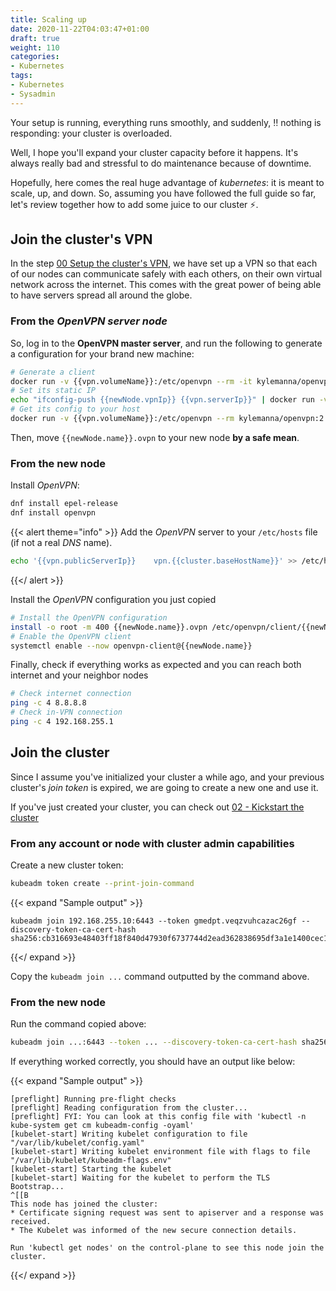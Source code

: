 ```yaml
---
title: Scaling up
date: 2020-11-22T04:03:47+01:00
draft: true
weight: 110
categories:
- Kubernetes
tags:
- Kubernetes
- Sysadmin
---
```


Your setup is running, everything runs smoothly, and suddenly, :bangbang: nothing is responding: your cluster is overloaded.

Well, I hope you'll expand your cluster capacity before it happens. It's always really bad and stressful to do maintenance because of downtime.

Hopefully, here comes the real huge advantage of *kubernetes*: it is meant to scale, up, and down. So, assuming you have followed the full guide so far, let's review together how to add some juice to our cluster :zap:.

## Join the cluster's VPN

In the step [00 Setup the cluster's VPN](<!-- TODO -->), we have set up a VPN so that each of our nodes can communicate safely with each others, on their own virtual network across the internet. This comes with the great power of being able to have servers spread all around the globe.

### From the *OpenVPN server node*

So, log in to the **OpenVPN master server**, and run the following to generate a configuration for your brand new machine:

```sh
# Generate a client
docker run -v {{vpn.volumeName}}:/etc/openvpn --rm -it kylemanna/openvpn:2.3 easyrsa build-client-full {{newNode.name}} nopass
# Set its static IP
echo "ifconfig-push {{newNode.vpnIp}} {{vpn.serverIp}}" | docker run -v {{vpn.volumeName}}:/etc/openvpn -i --rm kylemanna/openvpn:2.3 tee /etc/openvpn/ccd/{{newNode.name}}
# Get its config to your host
docker run -v {{vpn.volumeName}}:/etc/openvpn --rm kylemanna/openvpn:2.3 ovpn_getclient {{newNode.name}} > {{newNode.name}}.ovpn
```

Then, move `{{newNode.name}}.ovpn` to your new node **by a safe mean**.

### From the new node

Install *OpenVPN*:

```sh
dnf install epel-release
dnf install openvpn
```

{{< alert theme="info" >}}
Add the *OpenVPN* server to your `/etc/hosts` file (if not a real *DNS* name).

```sh
echo '{{vpn.publicServerIp}}	vpn.{{cluster.baseHostName}}' >> /etc/hosts
```
{{</ alert >}}

Install the *OpenVPN* configuration you just copied

```sh
# Install the OpenVPN configuration
install -o root -m 400 {{newNode.name}}.ovpn /etc/openvpn/client/{{newNode.name}}.conf
# Enable the OpenVPN client
systemctl enable --now openvpn-client@{{newNode.name}}
```

Finally, check if everything works as expected and you can reach both internet and your neighbor nodes

```sh
# Check internet connection
ping -c 4 8.8.8.8
# Check in-VPN connection
ping -c 4 192.168.255.1
```

## Join the cluster

Since I assume you've initialized your cluster a while ago, and your previous cluster's *join token* is expired, we are going to create a new one and use it.

If you've just created your cluster, you can check out [02 - Kickstart the cluster](../02-cluster/#join-workers)

### From any account or node with cluster admin capabilities

Create a new cluster token:

```sh
kubeadm token create --print-join-command
```

{{< expand "Sample output" >}}
```
kubeadm join 192.168.255.10:6443 --token gmedpt.veqzvuhcazac26gf --discovery-token-ca-cert-hash sha256:cb316693e48403ff18f840d47930f6737744d2ead362838695df3a1e1400cec1
```
{{</ expand >}}

Copy the `kubeadm join ...` command outputted by the command above.

### From the new node

Run the command copied above:

```sh
kubeadm join ...:6443 --token ... --discovery-token-ca-cert-hash sha256:....
```

If everything worked correctly, you should have an output like below:

{{< expand "Sample output" >}}
```
[preflight] Running pre-flight checks
[preflight] Reading configuration from the cluster...
[preflight] FYI: You can look at this config file with 'kubectl -n kube-system get cm kubeadm-config -oyaml'
[kubelet-start] Writing kubelet configuration to file "/var/lib/kubelet/config.yaml"
[kubelet-start] Writing kubelet environment file with flags to file "/var/lib/kubelet/kubeadm-flags.env"
[kubelet-start] Starting the kubelet
[kubelet-start] Waiting for the kubelet to perform the TLS Bootstrap...
^[[B
This node has joined the cluster:
* Certificate signing request was sent to apiserver and a response was received.
* The Kubelet was informed of the new secure connection details.

Run 'kubectl get nodes' on the control-plane to see this node join the cluster.
```
{{</ expand >}}